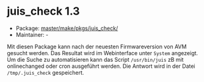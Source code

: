 # juis_check 1.3
 - Package: [master/make/pkgs/juis_check/](https://github.com/Freetz-NG/freetz-ng/tree/master/make/pkgs/juis_check/)
 - Maintainer: -

Mit diesen Package kann nach der neuesten Firmwareversion von AVM gesucht werden. Das Resultat wird im Webinterface unter `System` angezeigt.<br>
Um die Suche zu automatisieren kann das Script `/usr/bin/juis` zB mit onlinechanged oder cron ausgeführt werden.
Die Antwort wird in der Datei `/tmp/.juis_check` gespeichert.

